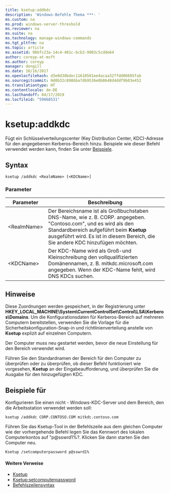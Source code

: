 ```yaml
---
title: ksetup:addkdc
description: 'Windows-Befehle Thema ***- '
ms.custom: na
ms.prod: windows-server-threshold
ms.reviewer: na
ms.suite: na
ms.technology: manage-windows-commands
ms.tgt_pltfrm: na
ms.topic: article
ms.assetid: 98bfc23a-14c4-401c-bcb3-9903c5cdde64
author: coreyp-at-msft
ms.author: coreyp
manager: dongill
ms.date: 10/16/2017
ms.openlocfilehash: d3e0d38bdec11618561ee4acaa32ffdd06695fab
ms.sourcegitcommit: 0d0b32c8986ba7db9536e0b8648d4ddf9b03e452
ms.translationtype: HT
ms.contentlocale: de-DE
ms.lasthandoff: 04/17/2019
ms.locfileid: "59868531"
---
```

# <a name="ksetupaddkdc"></a>ksetup:addkdc



Fügt ein Schlüsselverteilungscenter (Key Distribution Center, KDC)-Adresse für den angegebenen Kerberos-Bereich hinzu. Beispiele wie dieser Befehl verwendet werden kann, finden Sie unter [Beispiele](#BKMK_Examples).

## <a name="syntax"></a>Syntax

```
ksetup /addkdc <RealmName> [<KDCName>] 
```

### <a name="parameters"></a>Parameter

|Parameter|Beschreibung|
|---------|-----------|
|\<RealmName>|Der Bereichsname ist als Großbuchstaben DNS-Name, wie z. B. CORP. angegeben. "Contoso.com", und es wird als den Standardbereich aufgeführt beim **Ksetup** ausgeführt wird. Es ist in diesem Bereich, die Sie andere KDC hinzufügen möchten.|
|\<KDCName>|Der KDC-Name wird als Groß-und Kleinschreibung den vollqualifizierten Domänennamen, z. B. mitkdc.microsoft.com angegeben. Wenn der KDC-Name fehlt, wird DNS KDCs suchen.|

## <a name="remarks"></a>Hinweise

Diese Zuordnungen werden gespeichert, in der Registrierung unter **HKEY_LOCAL_MACHINE\System\CurrentControlSet\Control\LSA\Kerberos\Domains**. Um die Konfigurationsdaten für Kerberos-Bereich auf mehreren Computern bereitstellen, verwenden Sie die Vorlage für die Sicherheitskonfiguration-Snap-in und richtlinienverteilung anstelle von **Ksetup** explizit auf einzelnen Computern.

Der Computer muss neu gestartet werden, bevor die neue Einstellung für den Bereich verwendet wird.

Führen Sie den Standardnamen der Bereich für den Computer zu überprüfen oder zu überprüfen, ob dieser Befehl funktioniert wie vorgesehen, **Ksetup** an der Eingabeaufforderung, und überprüfen Sie die Ausgabe für den hinzugefügten KDC.

## <a name="BKMK_Examples"></a>Beispiele für

Konfigurieren Sie einen nicht - Windows-KDC-Server und dem Bereich, den die Arbeitsstation verwendet werden soll:
```
ksetup /addkdc CORP.CONTOSO.COM mitkdc.contoso.com
```
Führen Sie das Ksetup-Tool in der Befehlszeile aus dem gleichen Computer wie der vorhergehende Befehl legen Sie das Kennwort des lokalen Computerkontos auf "p@sswrd1%?. Klicken Sie dann starten Sie den Computer neu.
```
Ksetup /setcomputerpassword p@sswrd1%
```

#### <a name="additional-references"></a>Weitere Verweise

-   [Ksetup](ksetup.md)
-   [Ksetup:setcomputerpassword](ksetup-setcomputerpassword.md)
-   [Befehlszeilensyntax](command-line-syntax-key.md)